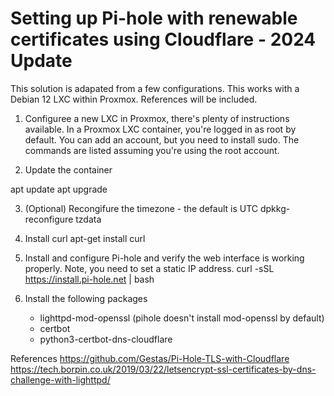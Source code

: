 # Setting up Pi-hole with renewable certificates using Cloudflare - 2024 Update

This solution is adapated from a few configurations. This works with a Debian 12 LXC within Proxmox. References will be included.

1. Configuree a new LXC in Proxmox, there's plenty of instructions available. In a Proxmox LXC container, you're logged in as root by default.
You can add an account, but you need to install sudo. The commands are listed assuming you're using the root account.

2. Update the container

apt update
apt upgrade

3. (Optional) Recongifure the timezone - the default is UTC
dpkkg-reconfigure tzdata

5. Install curl
apt-get install curl

6. Install and configure Pi-hole and verify the web interface is working properly. Note, you need to set a static IP address.
curl -sSL https://install.pi-hole.net | bash

7. Install the following packages
   - lighttpd-mod-openssl (pihole doesn't install mod-openssl by default)
   - certbot
   - python3-certbot-dns-cloudflare




 
References
https://github.com/Gestas/Pi-Hole-TLS-with-Cloudflare
https://tech.borpin.co.uk/2019/03/22/letsencrypt-ssl-certificates-by-dns-challenge-with-lighttpd/
